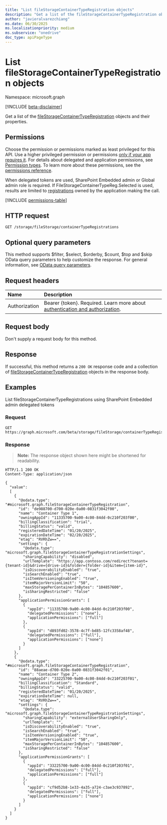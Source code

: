 ```yaml
---
title: "List fileStorageContainerTypeRegistration objects"
description: "Get a list of the fileStorageContainerTypeRegistration objects and their properties."
author: "javieralvarezchiang"
ms.date: 06/30/2025
ms.localizationpriority: medium
ms.subservice: "onedrive"
doc_type: apiPageType
---
```


# List fileStorageContainerTypeRegistration objects

Namespace: microsoft.graph

[!INCLUDE [beta-disclaimer](../../includes/beta-disclaimer.md)]

Get a list of the [fileStorageContainerTypeRegistration](../resources/filestoragecontainertyperegistration.md) objects and their properties.

## Permissions

Choose the permission or permissions marked as least privileged for this API. Use a higher privileged permission or permissions [only if your app requires it](/graph/permissions-overview#best-practices-for-using-microsoft-graph-permissions). For details about delegated and application permissions, see [Permission types](/graph/permissions-overview#permission-types). To learn more about these permissions, see the [permissions reference](/graph/permissions-reference).

When delegated tokens are used, SharePoint Embedded admin or Global admin role is required.
If FileStorageContainerTypeReg.Selected is used, results are limited to [registrations](../resources/filestoragecontainertyperegistration.md) owned by the application 
making the call.
<!-- {
  "blockType": "permissions",
  "name": "filestorage-list-containertyperegistrations-permissions"
}
-->
[!INCLUDE [permissions-table](../includes/permissions/filestorage-list-containertyperegistrations-permissions.md)]

## HTTP request

<!-- {
  "blockType": "ignored"
}
-->
``` http
GET /storage/fileStorage/containerTypeRegistrations
```

## Optional query parameters

This method supports $filter, $select, $orderby, $count, $top and $skip OData query parameters to help customize the response. For general information, see [OData query parameters](/graph/query-parameters).

## Request headers

|Name|Description|
|:---|:---|
|Authorization|Bearer {token}. Required. Learn more about [authentication and authorization](/graph/auth/auth-concepts).|

## Request body

Don't supply a request body for this method.

## Response

If successful, this method returns a `200 OK` response code and a collection of [fileStorageContainerTypeRegistration](../resources/filestoragecontainertyperegistration.md) objects in the response body.

## Examples

List fileStorageContainerTypeRegistrations using SharePoint Embedded admin delegated tokens
### Request

<!-- {
  "blockType": "request",
  "name": "list_filestoragecontainertyperegistration"
}
-->
``` http
GET https://graph.microsoft.com/beta/storage/fileStorage/containerTypeRegistrations
```


### Response

>**Note:** The response object shown here might be shortened for readability.
<!-- {
  "blockType": "response",
  "truncated": true,
  "@odata.type": "microsoft.graph.fileStorageContainerTypeRegistration"
}
-->
``` http
HTTP/1.1 200 OK
Content-Type: application/json

{
  "value": 
  [
    {
      "@odata.type": "#microsoft.graph.fileStorageContainerTypeRegistration",
      "id": "de988700-d700-020e-0a00-0831f3042f00",
      "name": "Container Type 1",
      "owningAppId": "11335700-9a00-4c00-84dd-0c210f203f00",
      "billingClassification": "trial",
      "billingStatus": "valid",
      "registeredDateTime": "01/20/2025",
      "expirationDateTime": "02/20/2025",
      "etag": "RVRhZw==",
      "settings": {
        "@odata.type": "microsoft.graph.fileStorageContainerTypeRegistrationSettings",
        "sharingCapability": "disabled",
        "urlTemplate": "https://app.contoso.com/redirect?tenant={tenant-id}&drive={drive-id}&folder={folder-id}&item={item-id}",
        "isDiscoverabilityEnabled": "true",
        "isSearchEnabled": "true",
        "isItemVersioningEnabled": "true",
        "itemMajorVersionLimit": "50",
        "maxStoragePerContainerInBytes": "104857600",
        "isSharingRestricted": "false"
      },
      "applicationPermissionGrants": [
        {
          "appId": "11335700-9a00-4c00-84dd-0c210f203f00",
          "delegatedPermissions": ["none"],
          "applicationPermissions": ["full"]
        },
        {
          "appId": "d893fd02-3578-4c7f-bd85-12fc3358af48",
          "delegatedPermissions": ["full"],
          "applicationPermissions": ["none"]
        }
      ]
    },
    {
      "@odata.type": "#microsoft.graph.fileStorageContainerTypeRegistration",
      "id": "88aeae-d700-020e-0a00-0831f3042f01",
      "name": "Container Type 2",
      "owningAppId": "33225700-9a00-4c00-84dd-0c210f203f01",
      "billingClassification": "Standard",
      "billingStatus": "valid",
      "registeredDateTime": "01/20/2025",
      "expirationDateTime": null,
      "etag": "RVRhZw==",
      "settings": {
        "@odata.type": "microsoft.graph.fileStorageContainerTypeRegistrationSettings",
        "sharingCapability": "externalUserSharingOnly",
        "urlTemplate": "",
        "isDiscoverabilityEnabled": "true",
        "isSearchEnabled": "true",
        "isItemVersioningEnabled": "true",
        "itemMajorVersionLimit": "50",
        "maxStoragePerContainerInBytes": "104857600",
        "isSharingRestricted": "false"
      },
      "applicationPermissionGrants": [
        {
          "appId": "33225700-9a00-4c00-84dd-0c210f203f01",
          "delegatedPermissions": ["full"],
          "applicationPermissions": ["full"]
        },
        {
          "appId": "cf9d52b8-1e33-4a35-a724-c3ae3c937892",
          "delegatedPermissions": ["full"],
          "applicationPermissions": ["none"]
        }
      ]
    }
  ]
}
```

